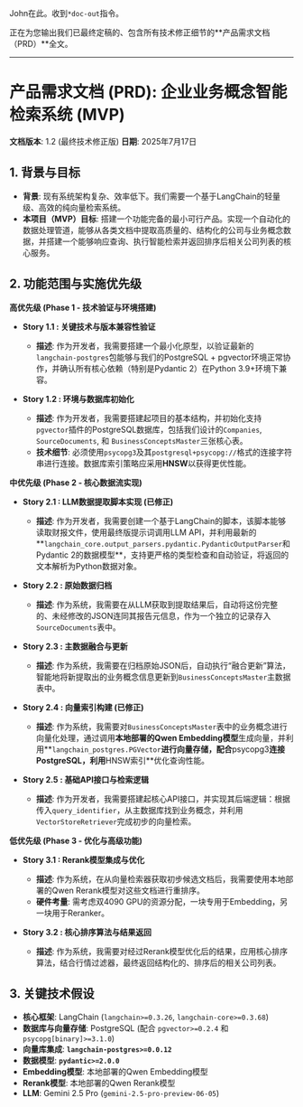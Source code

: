 John在此。收到`*doc-out`指令。

正在为您输出我们已最终定稿的、包含所有技术修正细节的**产品需求文档（PRD）**全文。

---
# **产品需求文档 (PRD): 企业业务概念智能检索系统 (MVP)**

**文档版本**: 1.2 (最终技术修正版)
**日期**: 2025年7月17日

## **1. 背景与目标**

* **背景**: 现有系统架构复杂、效率低下。我们需要一个基于LangChain的轻量级、高效的纯向量检索系统。
* **本项目（MVP）目标**: 搭建一个功能完备的最小可行产品。实现一个自动化的数据处理管道，能够从各类文档中提取高质量的、结构化的公司与业务概念数据，并搭建一个能够响应查询、执行智能检索并返回排序后相关公司列表的核心服务。

## **2. 功能范围与实施优先级**

**高优先级 (Phase 1 - 技术验证与环境搭建)**

* **Story 1.1 : 关键技术与版本兼容性验证**
    * **描述**: 作为开发者，我需要搭建一个最小化原型，以验证最新的`langchain-postgres`包能够与我们的PostgreSQL + pgvector环境正常协作，并确认所有核心依赖（特别是Pydantic 2）在Python 3.9+环境下兼容。

* **Story 1.2 : 环境与数据库初始化**
    * **描述**: 作为开发者，我需要搭建起项目的基本结构，并初始化支持`pgvector`插件的PostgreSQL数据库，包括我们设计的`Companies`, `SourceDocuments`, 和 `BusinessConceptsMaster`三张核心表。
    * **技术细节**: 必须使用`psycopg3`及其`postgresql+psycopg://`格式的连接字符串进行连接。数据库索引策略应采用**HNSW**以获得更优性能。

**中优先级 (Phase 2 - 核心数据流实现)**

* **Story 2.1 : LLM数据提取脚本实现 (已修正)**
    * **描述**: 作为开发者，我需要创建一个基于LangChain的脚本，该脚本能够读取财报文件，使用最终版提示词调用LLM API，并利用最新的**`langchain_core.output_parsers.pydantic.PydanticOutputParser`和Pydantic 2的数据模型**，支持更严格的类型检查和自动验证，将返回的文本解析为Python数据对象。

* **Story 2.2 : 原始数据归档**
    * **描述**: 作为系统，我需要在从LLM获取到提取结果后，自动将这份完整的、未经修改的JSON连同其报告元信息，作为一个独立的记录存入`SourceDocuments`表中。

* **Story 2.3 : 主数据融合与更新**
    * **描述**: 作为系统，我需要在归档原始JSON后，自动执行“融合更新”算法，智能地将新提取出的业务概念信息更新到`BusinessConceptsMaster`主数据表中。

* **Story 2.4 : 向量索引构建 (已修正)**
    * **描述**: 作为系统，我需要对`BusinessConceptsMaster`表中的业务概念进行向量化处理，通过调用**本地部署的Qwen Embedding模型**生成向量，并利用**`langchain_postgres.PGVector`**进行向量存储，配合**psycopg3**连接PostgreSQL，利用**HNSW索引**优化查询性能。

* **Story 2.5 : 基础API接口与检索逻辑**
    * **描述**: 作为开发者，我需要搭建起核心API接口，并实现其后端逻辑：根据传入`query_identifier`，从主数据库找到业务概念，并利用`VectorStoreRetriever`完成初步的向量检索。

**低优先级 (Phase 3 - 优化与高级功能)**

* **Story 3.1 : Rerank模型集成与优化**
    * **描述**: 作为系统，在从向量检索器获取初步候选文档后，我需要使用本地部署的Qwen Rerank模型对这些文档进行重排序。
    * **硬件考量**: 需考虑双4090 GPU的资源分配，一块专用于Embedding，另一块用于Reranker。

* **Story 3.2 : 核心排序算法与结果返回**
    * **描述**: 作为系统，我需要对经过Rerank模型优化后的结果，应用核心排序算法，结合行情过滤器，最终返回结构化的、排序后的相关公司列表。

## **3. 关键技术假设**

* **核心框架**: LangChain (`langchain>=0.3.26`, `langchain-core>=0.3.68`)
* **数据库与向量存储**: PostgreSQL (配合 `pgvector>=0.2.4` 和 `psycopg[binary]>=3.1.0`)
* **向量库集成**: **`langchain-postgres>=0.0.12`**
* **数据模型**: **`pydantic>=2.0.0`**
* **Embedding模型**: 本地部署的Qwen Embedding模型
* **Rerank模型**: 本地部署的Qwen Rerank模型
* **LLM**: Gemini 2.5 Pro (`gemini-2.5-pro-preview-06-05`)
